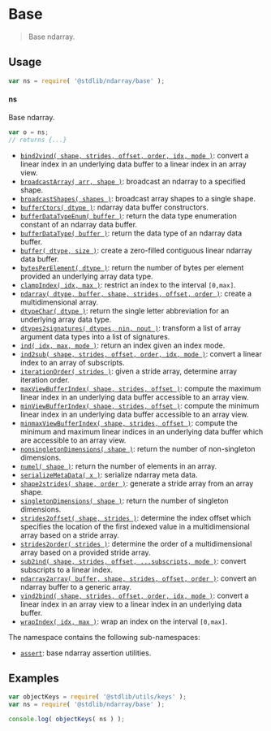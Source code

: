 <!--

@license Apache-2.0

Copyright (c) 2018 The Stdlib Authors.

Licensed under the Apache License, Version 2.0 (the "License");
you may not use this file except in compliance with the License.
You may obtain a copy of the License at

   http://www.apache.org/licenses/LICENSE-2.0

Unless required by applicable law or agreed to in writing, software
distributed under the License is distributed on an "AS IS" BASIS,
WITHOUT WARRANTIES OR CONDITIONS OF ANY KIND, either express or implied.
See the License for the specific language governing permissions and
limitations under the License.

-->

# Base

> Base ndarray.

<section class="usage">

## Usage

```javascript
var ns = require( '@stdlib/ndarray/base' );
```

#### ns

Base ndarray.

```javascript
var o = ns;
// returns {...}
```

<!-- <toc keywords="-assertion" > -->

<div class="namespace-toc">

-   <span class="signature">[`bind2vind( shape, strides, offset, order, idx, mode )`][@stdlib/ndarray/base/bind2vind]</span><span class="delimiter">: </span><span class="description">convert a linear index in an underlying data buffer to a linear index in an array view.</span>
-   <span class="signature">[`broadcastArray( arr, shape )`][@stdlib/ndarray/base/broadcast-array]</span><span class="delimiter">: </span><span class="description">broadcast an ndarray to a specified shape.</span>
-   <span class="signature">[`broadcastShapes( shapes )`][@stdlib/ndarray/base/broadcast-shapes]</span><span class="delimiter">: </span><span class="description">broadcast array shapes to a single shape.</span>
-   <span class="signature">[`bufferCtors( dtype )`][@stdlib/ndarray/base/buffer-ctors]</span><span class="delimiter">: </span><span class="description">ndarray data buffer constructors.</span>
-   <span class="signature">[`bufferDataTypeEnum( buffer )`][@stdlib/ndarray/base/buffer-dtype-enum]</span><span class="delimiter">: </span><span class="description">return the data type enumeration constant of an ndarray data buffer.</span>
-   <span class="signature">[`bufferDataType( buffer )`][@stdlib/ndarray/base/buffer-dtype]</span><span class="delimiter">: </span><span class="description">return the data type of an ndarray data buffer.</span>
-   <span class="signature">[`buffer( dtype, size )`][@stdlib/ndarray/base/buffer]</span><span class="delimiter">: </span><span class="description">create a zero-filled contiguous linear ndarray data buffer.</span>
-   <span class="signature">[`bytesPerElement( dtype )`][@stdlib/ndarray/base/bytes-per-element]</span><span class="delimiter">: </span><span class="description">return the number of bytes per element provided an underlying array data type.</span>
-   <span class="signature">[`clampIndex( idx, max )`][@stdlib/ndarray/base/clamp-index]</span><span class="delimiter">: </span><span class="description">restrict an index to the interval `[0,max]`.</span>
-   <span class="signature">[`ndarray( dtype, buffer, shape, strides, offset, order )`][@stdlib/ndarray/base/ctor]</span><span class="delimiter">: </span><span class="description">create a multidimensional array.</span>
-   <span class="signature">[`dtypeChar( dtype )`][@stdlib/ndarray/base/dtype-char]</span><span class="delimiter">: </span><span class="description">return the single letter abbreviation for an underlying array data type.</span>
-   <span class="signature">[`dtypes2signatures( dtypes, nin, nout )`][@stdlib/ndarray/base/dtypes2signatures]</span><span class="delimiter">: </span><span class="description">transform a list of array argument data types into a list of signatures.</span>
-   <span class="signature">[`ind( idx, max, mode )`][@stdlib/ndarray/base/ind]</span><span class="delimiter">: </span><span class="description">return an index given an index mode.</span>
-   <span class="signature">[`ind2sub( shape, strides, offset, order, idx, mode )`][@stdlib/ndarray/base/ind2sub]</span><span class="delimiter">: </span><span class="description">convert a linear index to an array of subscripts.</span>
-   <span class="signature">[`iterationOrder( strides )`][@stdlib/ndarray/base/iteration-order]</span><span class="delimiter">: </span><span class="description">given a stride array, determine array iteration order.</span>
-   <span class="signature">[`maxViewBufferIndex( shape, strides, offset )`][@stdlib/ndarray/base/max-view-buffer-index]</span><span class="delimiter">: </span><span class="description">compute the maximum linear index in an underlying data buffer accessible to an array view.</span>
-   <span class="signature">[`minViewBufferIndex( shape, strides, offset )`][@stdlib/ndarray/base/min-view-buffer-index]</span><span class="delimiter">: </span><span class="description">compute the minimum linear index in an underlying data buffer accessible to an array view.</span>
-   <span class="signature">[`minmaxViewBufferIndex( shape, strides, offset )`][@stdlib/ndarray/base/minmax-view-buffer-index]</span><span class="delimiter">: </span><span class="description">compute the minimum and maximum linear indices in an underlying data buffer which are accessible to an array view.</span>
-   <span class="signature">[`nonsingletonDimensions( shape )`][@stdlib/ndarray/base/nonsingleton-dimensions]</span><span class="delimiter">: </span><span class="description">return the number of non-singleton dimensions.</span>
-   <span class="signature">[`numel( shape )`][@stdlib/ndarray/base/numel]</span><span class="delimiter">: </span><span class="description">return the number of elements in an array.</span>
-   <span class="signature">[`serializeMetaData( x )`][@stdlib/ndarray/base/serialize-meta-data]</span><span class="delimiter">: </span><span class="description">serialize ndarray meta data.</span>
-   <span class="signature">[`shape2strides( shape, order )`][@stdlib/ndarray/base/shape2strides]</span><span class="delimiter">: </span><span class="description">generate a stride array from an array shape.</span>
-   <span class="signature">[`singletonDimensions( shape )`][@stdlib/ndarray/base/singleton-dimensions]</span><span class="delimiter">: </span><span class="description">return the number of singleton dimensions.</span>
-   <span class="signature">[`strides2offset( shape, strides )`][@stdlib/ndarray/base/strides2offset]</span><span class="delimiter">: </span><span class="description">determine the index offset which specifies the location of the first indexed value in a multidimensional array based on a stride array.</span>
-   <span class="signature">[`strides2order( strides )`][@stdlib/ndarray/base/strides2order]</span><span class="delimiter">: </span><span class="description">determine the order of a multidimensional array based on a provided stride array.</span>
-   <span class="signature">[`sub2ind( shape, strides, offset, ...subscripts, mode )`][@stdlib/ndarray/base/sub2ind]</span><span class="delimiter">: </span><span class="description">convert subscripts to a linear index.</span>
-   <span class="signature">[`ndarray2array( buffer, shape, strides, offset, order )`][@stdlib/ndarray/base/to-array]</span><span class="delimiter">: </span><span class="description">convert an ndarray buffer to a generic array.</span>
-   <span class="signature">[`vind2bind( shape, strides, offset, order, idx, mode )`][@stdlib/ndarray/base/vind2bind]</span><span class="delimiter">: </span><span class="description">convert a linear index in an array view to a linear index in an underlying data buffer.</span>
-   <span class="signature">[`wrapIndex( idx, max )`][@stdlib/ndarray/base/wrap-index]</span><span class="delimiter">: </span><span class="description">wrap an index on the interval `[0,max]`.</span>

</div>

<!-- </toc> -->

The namespace contains the following sub-namespaces:

<!-- <toc pattern="*"> -->

<div class="namespace-toc">

-   <span class="signature">[`assert`][@stdlib/ndarray/base/assert]</span><span class="delimiter">: </span><span class="description">base ndarray assertion utilities.</span>

</div>

<!-- </toc> -->

</section>

<!-- /.usage -->

<section class="examples">

## Examples

<!-- TODO: better examples -->

<!-- eslint no-undef: "error" -->

```javascript
var objectKeys = require( '@stdlib/utils/keys' );
var ns = require( '@stdlib/ndarray/base' );

console.log( objectKeys( ns ) );
```

</section>

<!-- /.examples -->

<section class="links">

<!-- <toc-links> -->

[@stdlib/ndarray/base/assert]: https://www.npmjs.com/package/@stdlib/ndarray/tree/main/base/assert

[@stdlib/ndarray/base/bind2vind]: https://www.npmjs.com/package/@stdlib/ndarray/tree/main/base/bind2vind

[@stdlib/ndarray/base/broadcast-array]: https://www.npmjs.com/package/@stdlib/ndarray/tree/main/base/broadcast-array

[@stdlib/ndarray/base/broadcast-shapes]: https://www.npmjs.com/package/@stdlib/ndarray/tree/main/base/broadcast-shapes

[@stdlib/ndarray/base/buffer-ctors]: https://www.npmjs.com/package/@stdlib/ndarray/tree/main/base/buffer-ctors

[@stdlib/ndarray/base/buffer-dtype-enum]: https://www.npmjs.com/package/@stdlib/ndarray/tree/main/base/buffer-dtype-enum

[@stdlib/ndarray/base/buffer-dtype]: https://www.npmjs.com/package/@stdlib/ndarray/tree/main/base/buffer-dtype

[@stdlib/ndarray/base/buffer]: https://www.npmjs.com/package/@stdlib/ndarray/tree/main/base/buffer

[@stdlib/ndarray/base/bytes-per-element]: https://www.npmjs.com/package/@stdlib/ndarray/tree/main/base/bytes-per-element

[@stdlib/ndarray/base/clamp-index]: https://www.npmjs.com/package/@stdlib/ndarray/tree/main/base/clamp-index

[@stdlib/ndarray/base/ctor]: https://www.npmjs.com/package/@stdlib/ndarray/tree/main/base/ctor

[@stdlib/ndarray/base/dtype-char]: https://www.npmjs.com/package/@stdlib/ndarray/tree/main/base/dtype-char

[@stdlib/ndarray/base/dtypes2signatures]: https://www.npmjs.com/package/@stdlib/ndarray/tree/main/base/dtypes2signatures

[@stdlib/ndarray/base/ind]: https://www.npmjs.com/package/@stdlib/ndarray/tree/main/base/ind

[@stdlib/ndarray/base/ind2sub]: https://www.npmjs.com/package/@stdlib/ndarray/tree/main/base/ind2sub

[@stdlib/ndarray/base/iteration-order]: https://www.npmjs.com/package/@stdlib/ndarray/tree/main/base/iteration-order

[@stdlib/ndarray/base/max-view-buffer-index]: https://www.npmjs.com/package/@stdlib/ndarray/tree/main/base/max-view-buffer-index

[@stdlib/ndarray/base/min-view-buffer-index]: https://www.npmjs.com/package/@stdlib/ndarray/tree/main/base/min-view-buffer-index

[@stdlib/ndarray/base/minmax-view-buffer-index]: https://www.npmjs.com/package/@stdlib/ndarray/tree/main/base/minmax-view-buffer-index

[@stdlib/ndarray/base/nonsingleton-dimensions]: https://www.npmjs.com/package/@stdlib/ndarray/tree/main/base/nonsingleton-dimensions

[@stdlib/ndarray/base/numel]: https://www.npmjs.com/package/@stdlib/ndarray/tree/main/base/numel

[@stdlib/ndarray/base/serialize-meta-data]: https://www.npmjs.com/package/@stdlib/ndarray/tree/main/base/serialize-meta-data

[@stdlib/ndarray/base/shape2strides]: https://www.npmjs.com/package/@stdlib/ndarray/tree/main/base/shape2strides

[@stdlib/ndarray/base/singleton-dimensions]: https://www.npmjs.com/package/@stdlib/ndarray/tree/main/base/singleton-dimensions

[@stdlib/ndarray/base/strides2offset]: https://www.npmjs.com/package/@stdlib/ndarray/tree/main/base/strides2offset

[@stdlib/ndarray/base/strides2order]: https://www.npmjs.com/package/@stdlib/ndarray/tree/main/base/strides2order

[@stdlib/ndarray/base/sub2ind]: https://www.npmjs.com/package/@stdlib/ndarray/tree/main/base/sub2ind

[@stdlib/ndarray/base/to-array]: https://www.npmjs.com/package/@stdlib/ndarray/tree/main/base/to-array

[@stdlib/ndarray/base/vind2bind]: https://www.npmjs.com/package/@stdlib/ndarray/tree/main/base/vind2bind

[@stdlib/ndarray/base/wrap-index]: https://www.npmjs.com/package/@stdlib/ndarray/tree/main/base/wrap-index

<!-- </toc-links> -->

</section>

<!-- /.links -->
